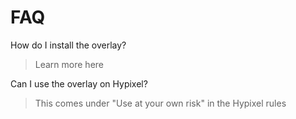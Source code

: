 
# FAQ


How do I install the overlay?
> Learn more here


Can I use the overlay on Hypixel?
> This comes under "Use at your own risk" in the Hypixel rules



